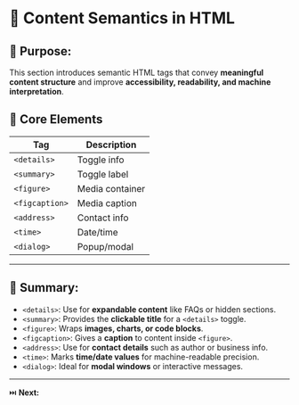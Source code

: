 # 🧩 Content Semantics in HTML

## 🎯 Purpose:

This section introduces semantic HTML tags that convey **meaningful content structure** and improve **accessibility, readability, and machine interpretation**.

## 📑 Core Elements

| **Tag**         | **Description**     |
| --------------- | ------------------- |
| `<details>`     | Toggle info         |
| `<summary>`     | Toggle label        |
| `<figure>`      | Media container     |
| `<figcaption>`  | Media caption       |
| `<address>`     | Contact info        |
| `<time>`        | Date/time           |
| `<dialog>`      | Popup/modal         |

---

## 🔑 Summary:

- `<details>`: Use for **expandable content** like FAQs or hidden sections.
- `<summary>`: Provides the **clickable title** for a `<details>` toggle.
- `<figure>`: Wraps **images, charts, or code blocks**.
- `<figcaption>`: Gives a **caption** to content inside `<figure>`.
- `<address>`: Use for **contact details** such as author or business info.
- `<time>`: Marks **time/date values** for machine-readable precision.
- `<dialog>`: Ideal for **modal windows** or interactive messages.

---

⏭️ **Next:** 